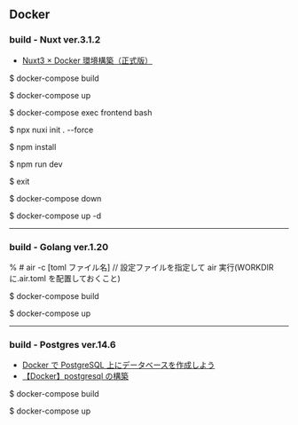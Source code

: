 ## Docker

### build - Nuxt ver.3.1.2

- [Nuxt3 × Docker 環境構築（正式版）](https://qiita.com/A-Kira/items/5ce3e1bff34e179ebbc2)

<!-- commandをコメントアウトする -->

$ docker-compose build

$ docker-compose up

$ docker-compose exec frontend bash

$ npx nuxi init . --force

$ npm install

$ npm run dev

$ exit

$ docker-compose down

<!-- commandのコメントアウトを外す -->

$ docker-compose up -d

---

### build - Golang ver.1.20

% # air -c [toml ファイル名] // 設定ファイルを指定して air 実行(WORKDIR に.air.toml を配置しておくこと)

$ docker-compose build

$ docker-compose up

---

### build - Postgres ver.14.6

- [Docker で PostgreSQL 上にデータベースを作成しよう](https://zenn.dev/farstep/books/7acd1a7fee7e18/viewer/43e8ed)
- [【Docker】postgresql の構築](https://zenn.dev/re24_1986/articles/b76c3fd8f76aec)

$ docker-compose build

$ docker-compose up
